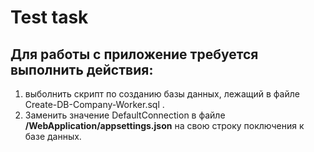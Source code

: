 # Test task

## Для работы с приложение требуется выполнить действия:
  1. выболнить скрипт по созданию базы данных, лежащий в файле Create-DB-Company-Worker.sql .
  2. Заменить значение DefaultConnection в файле **/WebApplication/appsettings.json** на свою строку поключения к базе данных.
